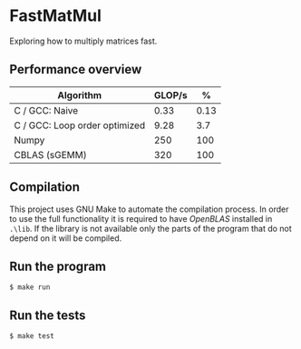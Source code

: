# FastMatMul
Exploring how to multiply matrices fast.

## Performance overview

|            Algorithm          | GLOP/s |   %  |
|-------------------------------|--------|------|
| C / GCC: Naive                |  0.33  | 0.13 |
| C / GCC: Loop order optimized |  9.28  | 3.7  |
| Numpy                         |  250   | 100  |
| CBLAS (sGEMM)                 |  320   | 100  |

## Compilation

This project uses GNU Make to automate the compilation process. In order to use the full functionality it is required to have *OpenBLAS* installed in `.\lib`. If the library is not available only the parts of the program that do not depend on it will be compiled.


## Run the program

```shell
$ make run
```

## Run the tests

```shell
$ make test
```
